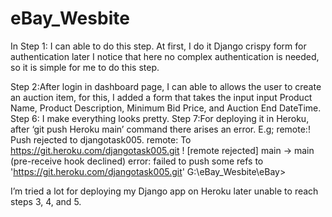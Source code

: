 # eBay_Wesbite

In Step 1: I can able to do this step. At first, I do it Django crispy form for authentication later I notice that here no complex authentication is needed, so it is simple for me to do this step.


Step 2:After login in dashboard page, I can able to allows the user to create an auction item, for this, I added a form that takes the input input
Product Name, Product Description, Minimum Bid Price, and Auction
End DateTime.
Step 6: I make everything looks pretty.
Step 7:For deploying it in Heroku, after ‘git push Heroku main’ command there arises an error. E.g;
remote:!       Push rejected to djangotask005.
remote:
To https://git.heroku.com/djangotask005.git
 ! [remote rejected] main -> main (pre-receive hook declined)
error: failed to push some refs to 'https://git.heroku.com/djangotask005.git'
G:\eBay_Wesbite\eBay>

I’m tried a lot for deploying my Django app on Heroku later unable to reach steps 3, 4, and 5. 

